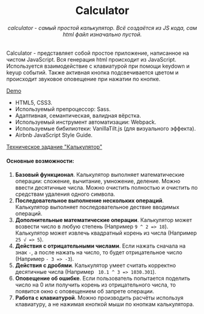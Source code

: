 <h1 align="center">Calculator</h1>
<h6 align="center">calculator - самый простой калькулятор. Всё создаётся из JS кода, сам html файл изначально пустой.</h6>

Calculator - представляет собой простое приложение, написанное на чистом JavaScript. Вся генерация html происходит из JavaScript. Используется взаимодействие с клавиатурой при помощи keydown и keyup событий. Также активная кнопка подсвечивается цветом и происходит звуковое оповещение при нажатии по кнопке.

[Demo](https://chromari-calculator.netlify.app/)
* HTML5, CSS3.
* Используемый препроцессор: Sass.
* Адаптивная, семантическая, валидная вёрстка.
* Используемый инструмент автоматизации: Webpack.
* Используемые бибилиотеки: VanillaTilt.js (для визуального эффекта).
* Airbnb JavaScript Style Guide.

[Техническое задание "Калькулятор"](https://github.com/rolling-scopes-school/tasks/blob/master/tasks/ready-projects/calculator.md)

#### Основные возможности:
1. **Базовый функционал**. Калькулятор выполняет математические операции: сложение, вычитание, умножение, деление. Можно ввести десятичные числа. Можно очистить полностью и очистить по средствам удаления одного символа.
2. **Последовательное выполнение нескольких операций**. Калькулятор выполняет последовательное дествие вводимых операций.
3. **Дополнительные математические операции**. Калькулятор может возвести число в любую степень (Например `9 ^ 2 => 18`). Калькулятор может извлечь квадратный корень из числа (Например `25 √ => 5`).
4. **Действия с отрицательными числами**. Если нажать сначала на знак `-`, а после нажать на число, то будет отрицательное число (Например `- 3 => -3`).
5. **Действия с дробями**. Калькулятор умеет считать корректно десятичные числа (Например ` 10.1 ^ 3 => 1030.301`).
6. **Оповещение об ошибке**. Если пользователь попытается поделить число на 0 или получить корень из отрицательного числа, то появится окно с оповещением об запрете операции.
7. **Работа с клавиатурой**. Можно производить расчёты используя клавиатуру, а не нажимая кнопкой мыши по кнопкам калькулятора.

 
 

